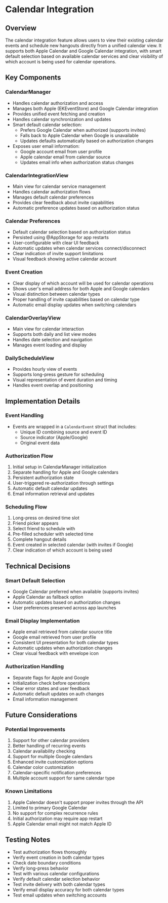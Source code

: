 # Calendar Integration

## Overview
The calendar integration feature allows users to view their existing calendar events and schedule new hangouts directly from a unified calendar view. It supports both Apple Calendar and Google Calendar integration, with smart default selection based on available calendar services and clear visibility of which account is being used for calendar operations.

## Key Components

### CalendarManager
- Handles calendar authorization and access
- Manages both Apple (EKEventStore) and Google Calendar integration
- Provides unified event fetching and creation
- Handles calendar synchronization and updates
- Smart default calendar selection:
  - Prefers Google Calendar when authorized (supports invites)
  - Falls back to Apple Calendar when Google is unavailable
  - Updates defaults automatically based on authorization changes
- Exposes user email information:
  - Google account email from user profile
  - Apple calendar email from calendar source
  - Updates email info when authorization status changes

### CalendarIntegrationView
- Main view for calendar service management
- Handles calendar authorization flows
- Manages default calendar preferences
- Provides clear feedback about invite capabilities
- Automatic preference updates based on authorization status

### Calendar Preferences
- Default calendar selection based on authorization status
- Persisted using @AppStorage for app restarts
- User-configurable with clear UI feedback
- Automatic updates when calendar services connect/disconnect
- Clear indication of invite support limitations
- Visual feedback showing active calendar account

### Event Creation
- Clear display of which account will be used for calendar operations
- Shows user's email address for both Apple and Google calendars
- Visual distinction between calendar types
- Proper handling of invite capabilities based on calendar type
- Automatic email display updates when switching calendars

### CalendarOverlayView
- Main view for calendar interaction
- Supports both daily and list view modes
- Handles date selection and navigation
- Manages event loading and display

### DailyScheduleView
- Provides hourly view of events
- Supports long-press gesture for scheduling
- Visual representation of event duration and timing
- Handles event overlap and positioning

## Implementation Details

### Event Handling
- Events are wrapped in a `CalendarEvent` struct that includes:
  - Unique ID combining source and event ID
  - Source indicator (Apple/Google)
  - Original event data

### Authorization Flow
1. Initial setup in CalendarManager initialization
2. Separate handling for Apple and Google calendars
3. Persistent authorization state
4. User-triggered re-authorization through settings
5. Automatic default calendar updates
6. Email information retrieval and updates

### Scheduling Flow
1. Long-press on desired time slot
2. Friend picker appears
3. Select friend to schedule with
4. Pre-filled scheduler with selected time
5. Complete hangout details
6. Event created in selected calendar (with invites if Google)
7. Clear indication of which account is being used

## Technical Decisions

### Smart Default Selection
- Google Calendar preferred when available (supports invites)
- Apple Calendar as fallback option
- Automatic updates based on authorization changes
- User preferences preserved across app launches

### Email Display Implementation
- Apple email retrieved from calendar source title
- Google email retrieved from user profile
- Consistent UI presentation for both calendar types
- Automatic updates when authorization changes
- Clear visual feedback with envelope icon

### Authorization Handling
- Separate flags for Apple and Google
- Initialization check before operations
- Clear error states and user feedback
- Automatic default updates on auth changes
- Email information management

## Future Considerations

### Potential Improvements
1. Support for other calendar providers
2. Better handling of recurring events
3. Calendar availability checking
4. Support for multiple Google calendars
5. Enhanced invite customization options
6. Calendar color customization
7. Calendar-specific notification preferences
8. Multiple account support for same calendar type

### Known Limitations
1. Apple Calendar doesn't support proper invites through the API
2. Limited to primary Google Calendar
3. No support for complex recurrence rules
4. Initial authorization may require app restart
5. Apple Calendar email might not match Apple ID

## Testing Notes
- Test authorization flows thoroughly
- Verify event creation in both calendar types
- Check date boundary conditions
- Verify long-press behavior
- Test with various calendar configurations
- Verify default calendar selection behavior
- Test invite delivery with both calendar types
- Verify email display accuracy for both calendar types
- Test email updates when switching accounts 